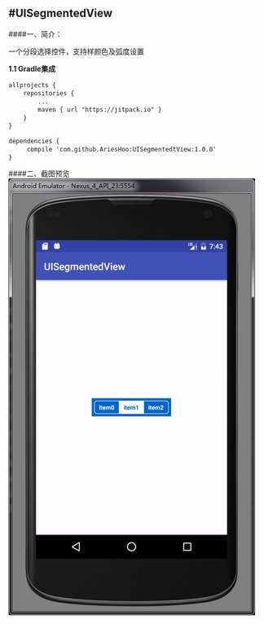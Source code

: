 #UISegmentedView
--------------------------
####一、简介：

一个分段选择控件，支持样颜色及弧度设置

**1.1 Gradle集成**

```
allprojects {
    repositories {
        ...
        maven { url "https://jitpack.io" }
    }
}
```

```
dependencies {
     compile 'com.github.AriesHoo:UISegmentedtView:1.0.0'
}
```

####二、截图预览
![](https://github.com/AriesHoo/UISegmentedView/blob/master/screenshot/00.png)
